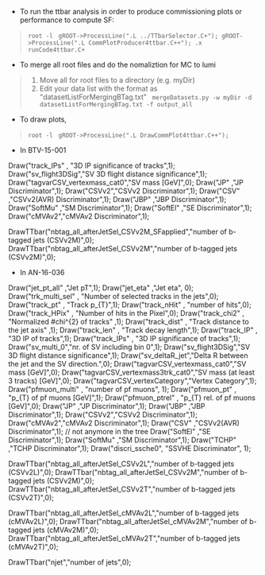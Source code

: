
* To run the ttbar analysis in order to produce commissioning plots or performance to compute SF: 

> `root -l `
> `
gROOT->ProcessLine(".L ../TTbarSelector.C+");
gROOT->ProcessLine(".L CommPlotProducer4ttbar.C++");
.x runCode4ttbar.C+
`

* To merge all root files and do the nomaliztion for MC to lumi
> 1. Move all for root files to a directory (e.g. myDir)
> 2. Edit your data list with the format as "datasetListForMergingBTag.txt"
> ` mergeDatasets.py -w myDir -d datasetListForMergingBTag.txt -f output_all`

* To draw plots, 
> `root -l `
> `gROOT->ProcessLine(".L DrawCommPlot4ttbar.C++");`

* In BTV-15-001 

Draw("track_IPs"    ,      "3D IP significance of tracks",1);
Draw("sv_flight3DSig","SV 3D flight distance significance",1);
Draw("tagvarCSV_vertexmass_cat0","SV mass [GeV]",0);
Draw("JP"           ,"JP Discriminator",1);
Draw("CSVv2","CSVv2 Discriminator",1);
Draw("CSV"          ,"CSVv2(AVR) Discriminator",1);
Draw("JBP"          ,"JBP Discriminator",1);
Draw("SoftMu"        ,"SM Discriminator",1);
Draw("SoftEl"        ,"SE Discriminator",1);
Draw("cMVAv2","cMVAv2 Discriminator",1);

DrawTTbar("nbtag_all_afterJetSel_CSVv2M_SFapplied","number of b-tagged jets (CSVv2M)",0);
DrawTTbar("nbtag_all_afterJetSel_CSVv2M","number of b-tagged jets (CSVv2M)",0);

* In AN-16-036 

Draw("jet_pt_all"   ,"Jet pT",1);
Draw("jet_eta"      ,"Jet eta", 0);
Draw("trk_multi_sel"  ,    "Number of selected tracks in the jets",0);
Draw("track_pt"     ,      "Track p_{T}",1);
Draw("track_nHit" ,      "number of hits",0);
Draw("track_HPix"   ,      "Number of hits in the Pixel",0);
Draw("track_chi2"   ,      "Normalized #chi^{2} of tracks"        ,1);
Draw("track_dist"    ,     "Track distance to the jet axis"   ,1);
Draw("track_len"     ,     "Track decay length",1);
Draw("track_IP"     ,      "3D IP of tracks",1);
Draw("track_IPs"    ,      "3D IP significance of tracks",1);
Draw("sv_multi_0","nr. of SV including bin 0",1);
Draw("sv_flight3DSig","SV 3D flight distance significance",1);
Draw("sv_deltaR_jet","Delta R between the jet and the SV direction.",0);
Draw("tagvarCSV_vertexmass_cat0","SV mass [GeV]",0);
Draw("tagvarCSV_vertexmass3trk_cat0","SV mass (at least 3 tracks) [GeV]",0);
Draw("tagvarCSV_vertexCategory","Vertex Category",1);
Draw("pfmuon_multi"   ,      "number of pf muons", 1);
Draw("pfmuon_pt"     ,      "p_{T} of pf muons [GeV]",1);
Draw("pfmuon_ptrel"     ,      "p_{T} rel. of pf muons [GeV]",0);
Draw("JP"           ,"JP Discriminator",1);
Draw("JBP"          ,"JBP Discriminator",1);
Draw("CSVv2","CSVv2 Discriminator",1);
Draw("cMVAv2","cMVAv2 Discriminator",1);
Draw("CSV"          ,"CSVv2(AVR) Discriminator",1); // not anymore in the tree 
Draw("SoftEl"        ,"SE Discriminator",1);
Draw("SoftMu"        ,"SM Discriminator",1);
Draw("TCHP"         ,"TCHP Discriminator",1);
Draw("discri_ssche0",      "SSVHE Discriminator", 1);

DrawTTbar("nbtag_all_afterJetSel_CSVv2L","number of b-tagged jets (CSVv2L)",0);
DrawTTbar("nbtag_all_afterJetSel_CSVv2M","number of b-tagged jets (CSVv2M)",0);
DrawTTbar("nbtag_all_afterJetSel_CSVv2T","number of b-tagged jets (CSVv2T)",0);

DrawTTbar("nbtag_all_afterJetSel_cMVAv2L","number of b-tagged jets (cMVAv2L)",0);
DrawTTbar("nbtag_all_afterJetSel_cMVAv2M","number of b-tagged jets (cMVAv2M)",0);
DrawTTbar("nbtag_all_afterJetSel_cMVAv2T","number of b-tagged jets (cMVAv2T)",0);

DrawTTbar("njet","number of jets",0);


